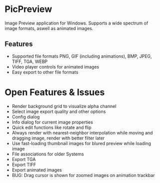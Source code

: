 # PicPreview

Image Preview application for Windows. Supports a wide spectrum of image formats, aswell as animated images.

## Features

- Supported file formats PNG, GIF (including animations), BMP, JPEG, TIFF, TGA, WEBP
- Video player controls for animated images
- Easy export to other file formats

# Open Features & Issues

- Render background grid to visualize alpha channel
- Select image export quality and other options
- Config dialog
- Info dialog for current image properties
- Quick edit functions like rotate and flip
- Always render with nearest-neighbor interpolation while moving and dragging image, render with better filter later
- Use fast-loading thumbnail images for blured preview while loading image
- File associations for older Systems
- Export TGA
- Export TIFF
- Export animated images
- BUG: Drag cursor is shown for zoomed images on animation trackbar